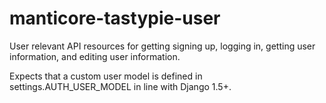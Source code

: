 manticore-tastypie-user
=======================

User relevant API resources for getting signing up, logging in, getting user information, and editing user information.

Expects that a custom user model is defined in settings.AUTH_USER_MODEL in line with Django 1.5+.